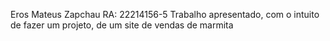 Eros Mateus Zapchau
RA: 22214156-5
Trabalho apresentado, com o intuito de fazer um projeto, de um site de vendas de marmita
